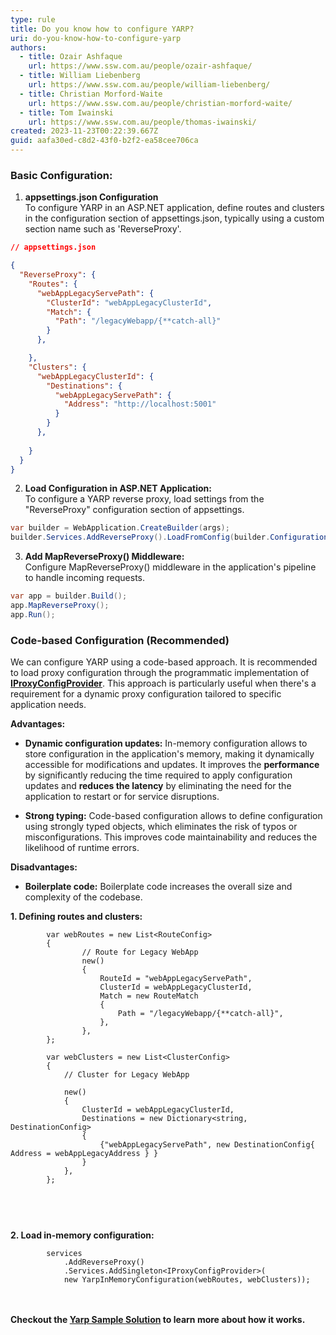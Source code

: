 ```yaml
---
type: rule
title: Do you know how to configure YARP?
uri: do-you-know-how-to-configure-yarp
authors:
  - title: Ozair Ashfaque
    url: https://www.ssw.com.au/people/ozair-ashfaque/
  - title: William Liebenberg
    url: https://www.ssw.com.au/people/william-liebenberg/
  - title: Christian Morford-Waite
    url: https://www.ssw.com.au/people/christian-morford-waite/
  - title: Tom Iwainski
    url: https://www.ssw.com.au/people/thomas-iwainski/
created: 2023-11-23T00:22:39.667Z
guid: aafa30ed-c8d2-43f0-b2f2-ea58cee706ca
---
```

### Basic Configuration:

1. **appsettings.json Configuration**<br />
   To configure YARP in an ASP.NET application, define routes and clusters in the configuration section of appsettings.json, typically using a custom section name such as 'ReverseProxy'.

```json
// appsettings.json

{
  "ReverseProxy": {
    "Routes": {
      "webAppLegacyServePath": {
        "ClusterId": "webAppLegacyClusterId",
        "Match": {
          "Path": "/legacyWebapp/{**catch-all}"
        }
      },

    },
    "Clusters": {
      "webAppLegacyClusterId": {
        "Destinations": {
          "webAppLegacyServePath": {
            "Address": "http://localhost:5001"
          }
        }
      },
     
    }
  }
}
```

2. **Load Configuration in ASP.NET Application:**<br />
   To configure a YARP reverse proxy, load settings from the "ReverseProxy" configuration section of appsettings.

```cs
var builder = WebApplication.CreateBuilder(args);
builder.Services.AddReverseProxy().LoadFromConfig(builder.Configuration.GetSection("ReverseProxy"));
```

3. **Add MapReverseProxy() Middleware:**<br />
   Configure MapReverseProxy() middleware in the application's pipeline to handle incoming requests.

```cs
var app = builder.Build();
app.MapReverseProxy();
app.Run();
```
### Code-based Configuration (Recommended)

We can configure YARP using a code-based approach. It is recommended to load proxy configuration through the programmatic implementation of **[IProxyConfigProvider](https://microsoft.github.io/reverse-proxy/articles/config-providers.html#in-memory-config)**. This approach is particularly useful when there's a requirement for a dynamic proxy configuration tailored to specific application needs. 

<!--StartFragment-->

**Advantages:**

* **Dynamic configuration updates:** In-memory configuration allows to store configuration in the application's memory, making it dynamically accessible for modifications and updates. 
  It improves the **performance** by significantly reducing the time required to apply configuration updates and **reduces the latency** by eliminating the need for the application to restart or for service disruptions.


* **Strong typing:** Code-based configuration allows to define configuration using strongly typed objects, which eliminates the risk of typos or misconfigurations. This improves code maintainability and reduces the likelihood of runtime errors.


**Disadvantages:**
* **Boilerplate code:** Boilerplate code increases the overall size and complexity of the codebase.



**1. Defining routes and clusters:**<br />


```CSharp
        var webRoutes = new List<RouteConfig>
        {
                // Route for Legacy WebApp
                new()
                {
                    RouteId = "webAppLegacyServePath",
                    ClusterId = webAppLegacyClusterId,
                    Match = new RouteMatch
                    {
                        Path = "/legacyWebapp/{**catch-all}",
                    },
                },
        };

        var webClusters = new List<ClusterConfig>
        {  
            // Cluster for Legacy WebApp

            new()
            {
                ClusterId = webAppLegacyClusterId,
                Destinations = new Dictionary<string, DestinationConfig>
                {
                    {"webAppLegacyServePath", new DestinationConfig{ Address = webAppLegacyAddress } }
                }
            },
        };



```

</br>





**2. Load in-memory configuration:**<br />
```CSharp
        services
            .AddReverseProxy()
            .Services.AddSingleton<IProxyConfigProvider>(
            new YarpInMemoryConfiguration(webRoutes, webClusters));



```
#### Checkout the [Yarp Sample Solution]((https://github.com/ozairashfaqueSSW/YarpSampleSolution/)) to learn more about how it works.